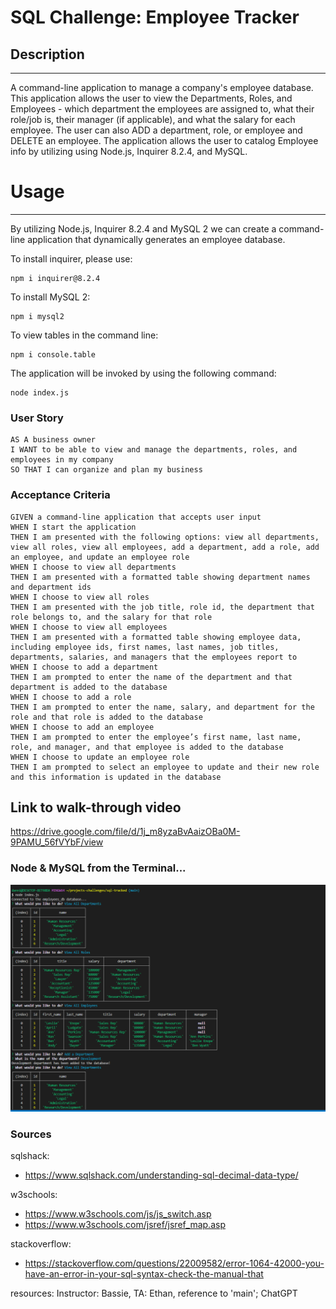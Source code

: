 # SQL Challenge: Employee Tracker


## Description
***
A command-line application to manage a company's employee database. This application allows the user to view the Departments, Roles, and Employees - which department the employees are assigned to, what their role/job is, their manager (if applicable), and what the salary for each employee. The user can also ADD a department, role, or employee and DELETE an employee.  The application allows the user to catalog Employee info by utilizing using Node.js, Inquirer 8.2.4, and MySQL.


# Usage
***
By utilizing Node.js, Inquirer 8.2.4 and MySQL 2 we can create a command-line application that dynamically generates an employee database. 

To install inquirer, please use:

```
npm i inquirer@8.2.4
```
To install MySQL 2:
```
npm i mysql2
```

To view tables in the command line:
```
npm i console.table
```

The application will be invoked by using the following command:
```
node index.js
```


### User Story
```
AS A business owner
I WANT to be able to view and manage the departments, roles, and employees in my company
SO THAT I can organize and plan my business
```

### Acceptance Criteria
```
GIVEN a command-line application that accepts user input
WHEN I start the application
THEN I am presented with the following options: view all departments, view all roles, view all employees, add a department, add a role, add an employee, and update an employee role
WHEN I choose to view all departments
THEN I am presented with a formatted table showing department names and department ids
WHEN I choose to view all roles
THEN I am presented with the job title, role id, the department that role belongs to, and the salary for that role
WHEN I choose to view all employees
THEN I am presented with a formatted table showing employee data, including employee ids, first names, last names, job titles, departments, salaries, and managers that the employees report to
WHEN I choose to add a department
THEN I am prompted to enter the name of the department and that department is added to the database
WHEN I choose to add a role
THEN I am prompted to enter the name, salary, and department for the role and that role is added to the database
WHEN I choose to add an employee
THEN I am prompted to enter the employee’s first name, last name, role, and manager, and that employee is added to the database
WHEN I choose to update an employee role
THEN I am prompted to select an employee to update and their new role and this information is updated in the database
```

## Link to walk-through video
https://drive.google.com/file/d/1j_m8yzaBvAaizOBa0M-9PAMU_56fVYbF/view

### Node & MySQL from the Terminal... 
![screenshot](./Terminal%20Screenshot.PNG)

### Sources

sqlshack:
- https://www.sqlshack.com/understanding-sql-decimal-data-type/

w3schools:
- https://www.w3schools.com/js/js_switch.asp
- https://www.w3schools.com/jsref/jsref_map.asp

stackoverflow:
- https://stackoverflow.com/questions/22009582/error-1064-42000-you-have-an-error-in-your-sql-syntax-check-the-manual-that

resources:
Instructor: Bassie, TA: Ethan, reference to 'main'; ChatGPT 